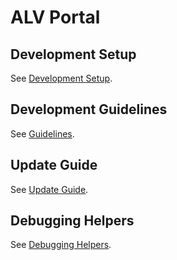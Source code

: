 # ALV Portal

## Development Setup

See [Development Setup](docs/SETUP.md).

## Development Guidelines

See [Guidelines](docs/GUIDELINES.md).

## Update Guide

See [Update Guide](docs/UPDATE-GUIDE.md).

## Debugging Helpers

See [Debugging Helpers](docs/DEBUGGING-HELPERS.md).

